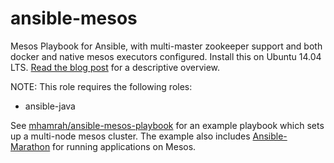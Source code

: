 ansible-mesos
=============

Mesos Playbook for Ansible, with multi-master zookeeper support and both docker and native mesos executors configured.  Install this on Ubuntu 14.04 LTS. [Read the blog post](http://blog.michaelhamrah.com/2014/06/setting-up-a-multi-node-mesos-cluster-running-docker-haproxy-and-marathon-with-ansible/) for a descriptive overview.

NOTE: This role requires the following roles:

  - ansible-java

See [mhamrah/ansible-mesos-playbook](https://github.com/mhamrah/ansible-mesos-playbook) for an example playbook which sets up a multi-node mesos cluster. The example also includes [Ansible-Marathon](https://github.com/mhamrah/ansible-marathon) for running applications on Mesos.
